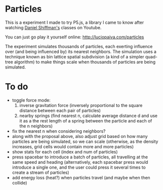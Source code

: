 
# Particles

This is a experiment I made to try P5.js, a library I came to know after watching [Daniel Shiffman's](http://shiffman.net/) classes on Youtube.

You can just go play it yourself online: http://luciopaiva.com/particles

The experiment simulates thousands of particles, each exerting influence over (and being influenced by) its nearest neighbors. The simulation uses a technique known as bin lattice spatial subdivision (a kind of a simpler quad-tree algorithm) to make things scale when thousands of particles are being simulated.

# To do

- toggle force mode:
  1. inverse gravitation force (inversely proportional to the square distance between each pair of particles)
  2. nearby springs (find nearest n, calculate average distance d and use it as a the rest length of a spring between
     the particle and each of the n neighbors)
- fix the nearest n when considering neighbors?
- along with the proposal above, also adjust grid based on how many particles are being simulated, so we can scale
  (otherwise, as the density increases, grid cells would contain more and more particles)
- show stats for each cell (index and num of particles)
- press spacebar to introduce a batch of particles, all travelling at the same speed and heading
  (alternatively, each spacebar press would introduce a single one, and the user could press it several times to create
   a stream of particles)
- add energy loss (heat?) when particles travel (and maybe when then collide)
